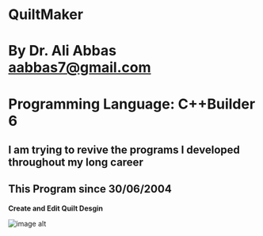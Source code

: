 # QuiltMaker
# By Dr. Ali Abbas aabbas7@gmail.com
# Programming Language: C++Builder 6
## I am trying to revive the programs I developed throughout my long career
## This Program since 30/06/2004

**Create and Edit Quilt Desgin**


![image alt](https://github.com/aabbas77-web/QuiltMaker/releases/download/FirstRelease/QuiltMaker.png)<br/>

